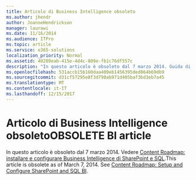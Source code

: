 ```yaml
---
title: Articolo di Business Intelligence obsoleto
ms.author: jhendr
author: JoanneHendrickson
manager: laurawi
ms.date: 11/16/2014
ms.audience: ITPro
ms.topic: article
ms.service: o365-solutions
localization_priority: Normal
ms.assetid: 40289eab-415e-4d4c-809e-fb1c76df557c
description: "In questo articolo è obsoleto dal 7 marzo 2014. Guida di orientamento al contenuto, vedere: Installare e configurare Business Intelligence di SharePoint e SQL."
ms.openlocfilehash: 531accb15b160daa409eb1456395ded864b69db9
ms.sourcegitcommit: d31cf57295e8f3d798ab971d405baf3bd3eb7a45
ms.translationtype: MT
ms.contentlocale: it-IT
ms.lasthandoff: 12/15/2017
---
```

# <a name="obsolete-bi-article"></a><span data-ttu-id="81e76-104">Articolo di Business Intelligence obsoleto</span><span class="sxs-lookup"><span data-stu-id="81e76-104">OBSOLETE BI article</span></span>

<span data-ttu-id="81e76-p102">In questo articolo è obsoleto dal 7 marzo 2014. Vedere [Content Roadmap: installare e configurare Business Intelligence di SharePoint e SQL](http://technet.microsoft.com/library/a470e75a-2817-42b3-85fd-c76060c13406.aspx).</span><span class="sxs-lookup"><span data-stu-id="81e76-p102">This article is obsolete as of March 7, 2014. See [Content Roadmap: Setup and Configure SharePoint and SQL BI](http://technet.microsoft.com/library/a470e75a-2817-42b3-85fd-c76060c13406.aspx).</span></span>
  

